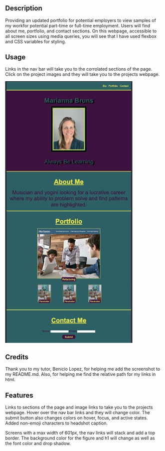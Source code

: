 # <My Portfolio>

## Description

Providing an updated portfolio for potential employers to view samples of my workfor potential part-time or full-time employment.  Users will find about me, portfolio, and contact sections.  On this webpage, accessible to all screen sizes using media queries, you will see that I have used flexbox and CSS variables for styling.

## Usage

Links in the nav bar will take you to the corrolated sections of the page.  Click on the project images and they will take you to the projects webpage.


 ![alt text](./assets/images/My-Portfolio%20Screenshot.png)   

## Credits

Thank you to my tutor, Benicio Lopez, for helping me add the screenshot to my README.md.  Also, for helping me find the relative path for my links in html.  

## Features

Links to sections of the page and image links to take you to the projects webpage.  Hover over the nav bar links and they will change color.  The submit button also changes colors on hover, focus, and active states.  Added non-emoji characters to headshot caption.

Screens with a max width of 601px, the nav links will stack and add a top border.  The background color for the figure and h1 will change as well as the font color and drop shadow.
